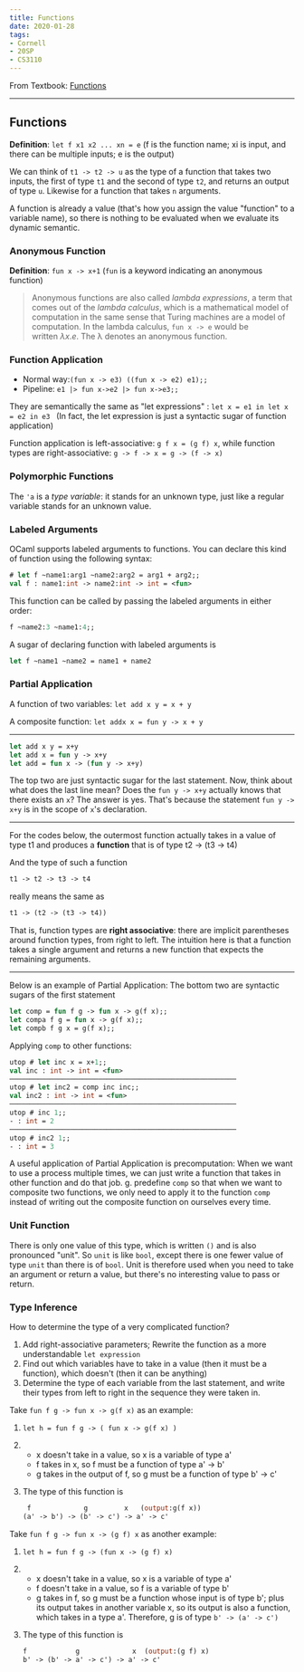 ```yaml
---
title: Functions 
date: 2020-01-28
tags:
- Cornell
- 20SP
- CS3110
---
```


From Textbook: [Functions](https://www.cs.cornell.edu/courses/cs3110/2020sp/textbook/basics/functions.html)

---

## Functions

**Definition**: `let f x1 x2 ... xn = e` (f is the function name; xi is input, and there can be multiple inputs; e is the output)

We can think of `t1 -> t2 -> u` as the type of a function that takes two inputs, the first of type `t1` and the second of type `t2`, and returns an output of type `u`. Likewise for a function that takes `n` arguments.

A function is already a value (that's how you assign the value "function" to a variable name), so there is nothing to be evaluated when we evaluate its dynamic semantic.

<!--more-->

### Anonymous Function

**Definition**: `fun x -> x+1` (`fun` is a keyword indicating an anonymous function)

>Anonymous functions are also called *lambda expressions*, a term that comes out of the *lambda calculus*, which is a mathematical model of computation in the same sense that Turing machines are a model of computation. In the lambda calculus, `fun x -> e` would be written $λx.e.$ The λ denotes an anonymous function.

### Function Application

- Normal way:`(fun x -> e3) ((fun x -> e2) e1);;`
- Pipeline: `e1 |> fun x->e2 |> fun x->e3;;`

They are semantically the same as "let expressions" : `let x = e1 in let x = e2 in e3 ` (In fact, the let expression is just a syntactic sugar of function application)

Function application is left-associative: `g f x = (g f) x`, while function types are right-associative: `g -> f -> x = g -> (f -> x)`

### Polymorphic Functions

The `'a` is a *type variable*: it stands for an unknown type, just like a regular variable stands for an unknown value.

### Labeled Arguments

OCaml supports labeled arguments to functions. You can declare this kind of function using the following syntax:

```ocaml
# let f ~name1:arg1 ~name2:arg2 = arg1 + arg2;;
val f : name1:int -> name2:int -> int = <fun>
```

This function can be called by passing the labeled arguments in either order:

```ocaml
f ~name2:3 ~name1:4;;
```

A sugar of declaring function with labeled arguments is 

```ocaml
let f ~name1 ~name2 = name1 + name2
```
### Partial Application

A function of two variables: `let add x y = x + y`

A composite function: `let addx x = fun y -> x + y`

---

```ocaml
let add x y = x+y
let add x = fun y -> x+y
let add = fun x -> (fun y -> x+y)
```

The top two are just syntactic sugar for the last statement. Now, think about what does the last line mean? Does the `fun y -> x+y` actually knows that there exists an `x`? The answer is yes. That's because the statement `fun y -> x+y` is in the scope of `x`'s declaration. 

---

For the codes below, the outermost function actually takes in a value of type t1 and produces a **function** that is of type t2 -> (t3 -> t4)

And the type of such a function

```ocaml
t1 -> t2 -> t3 -> t4
```

really means the same as

```ocaml
t1 -> (t2 -> (t3 -> t4))
```

That is, function types are **right associative**: there are implicit parentheses around function types, from right to left. The intuition here is that a function takes a single argument and returns a new function that expects the remaining arguments.

---

Below is an example of Partial Application: The bottom two are syntactic sugars of the first statement 

```ocaml
let comp = fun f g -> fun x -> g(f x);;
let compa f g = fun x -> g(f x);;
let compb f g x = g(f x);;
```

Applying `comp` to other functions:

```ocaml
utop # let inc x = x+1;;
val inc : int -> int = <fun>
────────────────────────────────────────────────────────
utop # let inc2 = comp inc inc;;
val inc2 : int -> int = <fun>
────────────────────────────────────────────────────────
utop # inc 1;;
- : int = 2
────────────────────────────────────────────────────────
utop # inc2 1;;
- : int = 3
```

A useful application of Partial Application is precomputation: When we want to use a process multiple times, we can just write a function that takes in other function and do that job. g. predefine `comp` so that when we want to composite two functions, we only need to apply it to the function `comp` instead of writing out the composite function on ourselves every time. 

### Unit Function

There is only one value of this type, which is written `()` and is also pronounced "unit". So `unit` is like `bool`, except there is one fewer value of type `unit` than there is of `bool`. Unit is therefore used when you need to take an argument or return a value, but there's no interesting value to pass or return.

### Type Inference

How to determine the type of a very complicated function?

1. Add right-associative parameters; Rewrite the function as a more understandable `let expression`
2. Find out which variables have to take in a value (then it must be a function), which doesn't (then it can be anything)
3. Determine the type of each variable from the last statement, and write their types from left to right in the sequence they were taken in.

Take `fun f g -> fun x -> g(f x)` as an example:

1. `let h = fun f g -> ( fun x -> g(f x) )` 

2. - x doesn't take in a value, so x is a variable of type a'
	- f takes in x, so f must be a function of type a' -> b'
	- g takes in the output of f, so g must be a function of type b' -> c'

3. The type of this function is

   ```ocaml
   	f			  g			x	(output:g(f x))
   (a' -> b') -> (b' -> c') -> a' -> c'
   ```

Take `fun f g -> fun x -> (g f) x` as another example:

1. `let h = fun f g -> (fun x -> (g f) x)`
2. - x doesn't take in a value, so x is a variable of type a'
   - f doesn't take in a value, so f is a variable of type b'
   - g takes in f, so g must be a function whose input is of type b'; plus its output takes in another variable x, so its output is also a function, which takes in a type a'. Therefore, g is of type `b' -> (a' -> c')` 
3. The type of this function is

   ```ocaml
   f 			g			  x  (output:(g f) x)
   b' -> (b' -> a' -> c') -> a' -> c'
   ```
